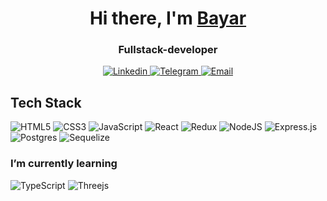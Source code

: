 <h1 align="center">Hi there, I'm <a href="https://t.me/bayarik" target="_blank">Bayar</a> 

<h3 align="center">Fullstack-developer</h3>

<div align="center" id="значки"> 
  <a href="https://www.linkedin.com/in/bayar-malkhanov-b46520248/"> <img src="https://img.shields.io/badge/LinkedIn-black?style=for-the-badge&logoColor=white" alt="Linkedin"/> </a> 
  <a href="https://t.me/bayarik"> <img src="https://img.shields.io/badge/Telegram-black?style=for-the-badge&logo=telegram&logoColor=white" alt="Telegram"/> </a>
  <a href="https://mailto:bayar.malkhanov@mail.ru/"> <img src="https://img.shields.io/badge/email-black?style=for-the-badge&logoColor=white" alt="Email"/> </a> 
</div>

## Tech Stack
![HTML5](https://img.shields.io/badge/html5-%23E34F26.svg?style=for-the-badge&logo=html5&logoColor=white)
![CSS3](https://img.shields.io/badge/css3-%231572B6.svg?style=for-the-badge&logo=css3&logoColor=white)
![JavaScript](https://img.shields.io/badge/javascript-%23323330.svg?style=for-the-badge&logo=javascript&logoColor=%23F7DF1E) 
![React](https://img.shields.io/badge/react-%2320232a.svg?style=for-the-badge&logo=react&logoColor=%2361DAFB)
![Redux](https://img.shields.io/badge/redux-%23593d88.svg?style=for-the-badge&logo=redux&logoColor=white) 
![NodeJS](https://img.shields.io/badge/node.js-6DA55F?style=for-the-badge&logo=node.js&logoColor=white)
![Express.js](https://img.shields.io/badge/express.js-%23404d59.svg?style=for-the-badge&logo=express&logoColor=%2361DAFB) 
![Postgres](https://img.shields.io/badge/postgres-%23316192.svg?style=for-the-badge&logo=postgresql&logoColor=white)
![Sequelize](https://img.shields.io/badge/Sequelize-52B0E7?style=for-the-badge&logo=Sequelize&logoColor=white)

### I’m currently learning
![TypeScript](https://img.shields.io/badge/TypeScript-007ACC?style=for-the-badge&logo=typescript&logoColor=white)
![Threejs](https://img.shields.io/badge/threejs-black?style=for-the-badge&logo=three.js&logoColor=white)

<!-- **Bayarik/Bayarik** is a ✨ _special_ ✨ repository because its `README.md` (this file) appears on your GitHub profile.

Here are some ideas to get you started:

- 🔭 I’m currently working on ...
- 🌱 I’m currently learning ...
- 👯 I’m looking to collaborate on ...
- 🤔 I’m looking for help with ...
- 💬 Ask me about ...
- 📫 How to reach me: ...
- 😄 Pronouns: ...
- ⚡ Fun fact: ...
**  -->
